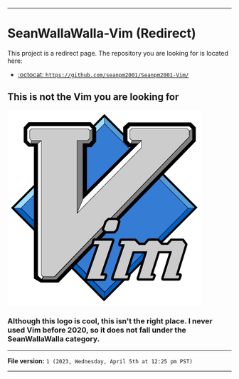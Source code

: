 
***

# SeanWallaWalla-Vim (Redirect)

This project is a redirect page. The repository you are looking for is located here:

- [:octocat: `https://github.com/seanpm2001/Seanpm2001-Vim/`](https://github.com/seanpm2001/Seanpm2001-Vim/)

## This is not the Vim you are looking for

![Vim_Blue.png](Vim_Blue.png)

### Although this logo is cool, this isn't the right place. I never used Vim before 2020, so it does not fall under the SeanWallaWalla category.

***

**File version:** `1 (2023, Wednesday, April 5th at 12:25 pm PST)`

***
